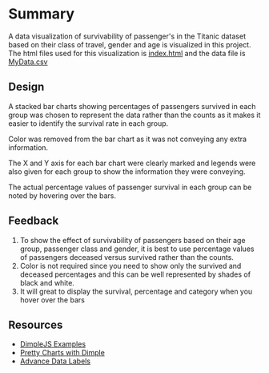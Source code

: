 # Summary

A data visualization of survivability of passenger's in the Titanic dataset based on their class of travel, gender and age is visualized in this project. The html files used for this visualization is [index.html](https://github.com/tonybastin/Project-P6---Make_Effective_Data_Visualization/blob/master/index.html) and the data file is [MyData.csv](https://github.com/tonybastin/Project-P6---Make_Effective_Data_Visualization/blob/master/data/MyData.csv)

## Design

A stacked bar charts showing percentages of passengers survived in each group was chosen to represent the data rather than the counts as it makes it easier to identify the survival rate in each group.

Color was removed from the bar chart as it was not conveying any extra information.

The X and Y axis for each bar chart were clearly marked and legends were also given for each group to show the information they were conveying.

The actual percentage values of passenger survival in each group can be noted by hovering over the bars.


## Feedback

1. To show the effect of survivability of passengers based on their age group,
passenger class and gender, it is best to use percentage values of passengers
deceased versus survived rather than the counts.
2. Color is not required since you need to show only the survived and deceased
percentages and this can be well represented by shades of black and white.
3. It will great to display the survival, percentage and category when you
hover over the bars

## Resources

* [DimpleJS Examples](http://dimplejs.org/examples_index.html)
* [Pretty Charts with Dimple](http://annapawlicka.com/pretty-charts-with-dimple-js/)
* [Advance Data Labels](https://stackoverflow.com/questions/18558045/dimple-js-add-data-labels-to-each-bar-of-the-bar-chart)
